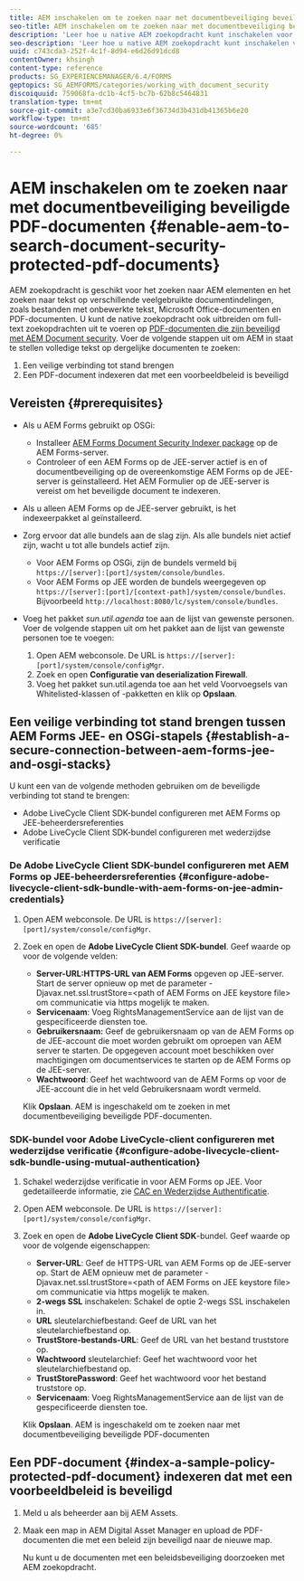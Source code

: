 ```yaml
---
title: AEM inschakelen om te zoeken naar met documentbeveiliging beveiligde PDF-documenten
seo-title: AEM inschakelen om te zoeken naar met documentbeveiliging beveiligde PDF-documenten
description: 'Leer hoe u native AEM zoekopdracht kunt inschakelen voor het uitvoeren van full-text zoekopdrachten op DRM-beveiligde PDF-documenten.  '
seo-description: 'Leer hoe u native AEM zoekopdracht kunt inschakelen voor het uitvoeren van full-text zoekopdrachten op DRM-beveiligde PDF-documenten.  '
uuid: c743cda3-252f-4c1f-8d94-e6d26d91dcd8
contentOwner: khsingh
content-type: reference
products: SG_EXPERIENCEMANAGER/6.4/FORMS
geptopics: SG_AEMFORMS/categories/working_with_document_security
discoiquuid: 759068fa-dc1b-4cf5-bc7b-62b8c5464831
translation-type: tm+mt
source-git-commit: a3e7cd30ba6933e6f36734d3b431db41365b6e20
workflow-type: tm+mt
source-wordcount: '685'
ht-degree: 0%

---
```



# AEM inschakelen om te zoeken naar met documentbeveiliging beveiligde PDF-documenten {#enable-aem-to-search-document-security-protected-pdf-documents}

AEM zoekopdracht is geschikt voor het zoeken naar AEM elementen en het zoeken naar tekst op verschillende veelgebruikte documentindelingen, zoals bestanden met onbewerkte tekst, Microsoft Office-documenten en PDF-documenten. U kunt de native zoekopdracht ook uitbreiden om full-text zoekopdrachten uit te voeren op [PDF-documenten die zijn beveiligd met AEM Document security](/help/forms/using/admin-help/document-security.md). Voer de volgende stappen uit om AEM in staat te stellen volledige tekst op dergelijke documenten te zoeken:

1. Een veilige verbinding tot stand brengen
1. Een PDF-document indexeren dat met een voorbeeldbeleid is beveiligd

## Vereisten {#prerequisites}

* Als u AEM Forms gebruikt op OSGi:

   * Installeer [AEM Forms Document Security Indexer package](https://helpx.adobe.com/aem-forms/kb/aem-forms-releases.html) op de AEM Forms-server.
   * Controleer of een AEM Forms op de JEE-server actief is en of documentbeveiliging op de overeenkomstige AEM Forms op de JEE-server is geïnstalleerd. Het AEM Formulier op de JEE-server is vereist om het beveiligde document te indexeren.

* Als u alleen AEM Forms op de JEE-server gebruikt, is het indexeerpakket al geïnstalleerd.
* Zorg ervoor dat alle bundels aan de slag zijn. Als alle bundels niet actief zijn, wacht u tot alle bundels actief zijn.

   * Voor AEM Forms op OSGi, zijn de bundels vermeld bij `https://[server]:[port]/system/console/bundles`.
   * Voor AEM Forms op JEE worden de bundels weergegeven op `https://[server]:[port]/[context-path]/system/console/bundles`. Bijvoorbeeld `http://localhost:8080/lc/system/console/bundles`.

* Voeg het pakket *sun.util.agenda* toe aan de lijst van gewenste personen. Voer de volgende stappen uit om het pakket aan de lijst van gewenste personen toe te voegen:

   1. Open AEM webconsole. De URL is `https://[server]:[port]/system/console/configMgr`.
   1. Zoek en open **Configuratie van deserialization Firewall**.
   1. Voeg het pakket sun.util.agenda toe aan het veld Voorvoegsels van Whitelisted-klassen of -pakketten en klik op **Opslaan**.

## Een veilige verbinding tot stand brengen tussen AEM Forms JEE- en OSGi-stapels {#establish-a-secure-connection-between-aem-forms-jee-and-osgi-stacks}

U kunt een van de volgende methoden gebruiken om de beveiligde verbinding tot stand te brengen:

* Adobe LiveCycle Client SDK-bundel configureren met AEM Forms op JEE-beheerdersreferenties
* Adobe LiveCycle Client SDK-bundel configureren met wederzijdse verificatie

### De Adobe LiveCycle Client SDK-bundel configureren met AEM Forms op JEE-beheerdersreferenties {#configure-adobe-livecycle-client-sdk-bundle-with-aem-forms-on-jee-admin-credentials}

1. Open AEM webconsole. De URL is `https://[server]:[port]/system/console/configMgr`.
1. Zoek en open de **Adobe LiveCycle Client SDK-bundel**. Geef waarde op voor de volgende velden:

   * **Server-URL:HTTPS-URL van AEM Forms** opgeven op JEE-server. Start de server opnieuw op met de parameter -Djavax.net.ssl.trustStore=&lt;path of AEM Forms on JEE keystore file> om communicatie via https mogelijk te maken.
   * **Servicenaam**: Voeg RightsManagementService aan de lijst van de gespecificeerde diensten toe.
   * **Gebruikersnaam:** Geef de gebruikersnaam op van de AEM Forms op de JEE-account die moet worden gebruikt om oproepen van AEM server te starten. De opgegeven account moet beschikken over machtigingen om documentservices te starten op de AEM Forms op de JEE-server.
   * **Wachtwoord**: Geef het wachtwoord van de AEM Forms op voor de JEE-account die in het veld Gebruikersnaam wordt vermeld.

   Klik **Opslaan**. AEM is ingeschakeld om te zoeken in met documentbeveiliging beveiligde PDF-documenten.

### SDK-bundel voor Adobe LiveCycle-client configureren met wederzijdse verificatie {#configure-adobe-livecycle-client-sdk-bundle-using-mutual-authentication}

1. Schakel wederzijdse verificatie in voor AEM Forms op JEE. Voor gedetailleerde informatie, zie [CAC en Wederzijdse Authentificatie](https://helpx.adobe.com/livecycle/kb/cac-mutual-authentication.html).
1. Open AEM webconsole. De URL is `https://[server]:[port]/system/console/configMgr`.
1. Zoek en open de **Adobe LiveCycle Client SDK**-bundel. Geef waarde op voor de volgende eigenschappen:

   * **Server-URL**: Geef de HTTPS-URL van AEM Forms op de JEE-server op. Start de AEM opnieuw met de parameter -Djavax.net.ssl.trustStore=&lt;path of AEM Forms on JEE keystore file> om communicatie via https mogelijk te maken.
   * **2-wegs SSL** inschakelen: Schakel de optie 2-wegs SSL inschakelen in.
   * **URL** sleutelarchiefbestand: Geef de URL van het sleutelarchiefbestand op.
   * **TrustStore-bestands-URL**: Geef de URL van het bestand truststore op.
   * **Wachtwoord** sleutelarchief: Geef het wachtwoord voor het sleutelarchiefbestand op.
   * **TrustStorePassword**: Geef het wachtwoord voor het bestand truststore op.
   * **Servicenaam**: Voeg RightsManagementService aan de lijst van de gespecificeerde diensten toe.

   Klik **Opslaan**. AEM is ingeschakeld om te zoeken naar met documentbeveiliging beveiligde PDF-documenten

## Een PDF-document {#index-a-sample-policy-protected-pdf-document} indexeren dat met een voorbeeldbeleid is beveiligd

1. Meld u als beheerder aan bij AEM Assets.
1. Maak een map in AEM Digital Asset Manager en upload de PDF-documenten die met een beleid zijn beveiligd naar de nieuwe map.

   Nu kunt u de documenten met een beleidsbeveiliging doorzoeken met AEM zoekopdracht.

